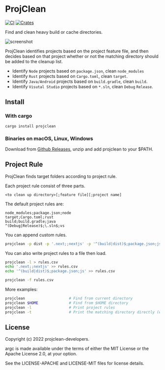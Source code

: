 # ProjClean

[![CI](https://github.com/sigoden/projclean/actions/workflows/ci.yaml/badge.svg)](https://github.com/sigoden/projclean/actions/workflows/ci.yaml)
[![Crates](https://img.shields.io/crates/v/projclean.svg)](https://crates.io/crates/projclean)

Find and clean heavy build or cache directories.

![screenshot](https://user-images.githubusercontent.com/4012553/157594166-74ea021b-2661-4799-993e-b3d80f369f4d.gif)


ProjClean identifies projects based on the project feature file, and then decides based on that project whether or not the matching directory should be added to the cleanup list.

- Identify `Node` projects based on `package.json`, clean `node_modules` 
- Identify `Rust` projects based on `Cargo.toml`, clean `target`.
- Identify `Java/Android` projects based on `build.gradle`, clean `build`.
- Identify `Visutal Studio` projects based on `*.sln`, clean `Debug` `Release`.

## Install

### With cargo

```
cargo install projclean
```

### Binaries on macOS, Linux, Windows

Download from [Github Releases](https://github.com/sigoden/projclean/releases), unzip and add projclean to your $PATH.


## Project Rule

ProjClean finds target folders according to project rule.

Each project rule consist of three parts.
```
<to clean up directory>[;feature file][;project name]
```

The default project rules are:
```
node_modules;package.json;node
target;Cargo.toml;rust
build;build.gradle;java
^(Debug|Release)$;\.sln$;vs
```

You can append custom rules.

```sh
projclean -p dist -p '.next;;nextjs' -p '^(build|dist)$;package.json;js'
```

You can also write project rules to a file then load.

```sh
projclean -l > rules.csv
echo '.next;;nextjs' >> rules.csv
echo '^(build|dist)$;package.json;js' >> rules.csv

projclean -f rules.csv
```

More examples:

```sh
projclean                    # Find from current directory
projclean $HOME              # Find from $HOME directory
projclean -l                 # Print project rules
projclean -t                 # Print the matching directory directly (without entering tui)
```

## License

Copyright (c) 2022 projclean-developers.

argc is made available under the terms of either the MIT License or the Apache License 2.0, at your option.

See the LICENSE-APACHE and LICENSE-MIT files for license details.